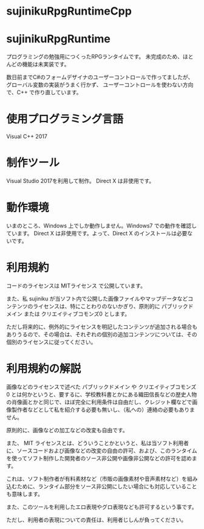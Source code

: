 # sujinikuRpgRuntimeCpp
# sujinikuRpgRuntime
プログラミングの勉強用につくったRPGランタイムです。
未完成のため、ほとんどの機能は未実装です。

数日前までC#のフォームデザイナのユーザーコントロールで作ってましたが、グローバル変数の実装がうまく行かず、
ユーザーコントロールを使わない方向で、C++ で作り直しています。

# 使用プログラミング言語
Visual C++ 2017

# 制作ツール
Visual Studio 2017を利用して制作。
Direct X は非使用です。

# 動作環境
いまのところ、Windows 上でしか動作しません。Windows7 での動作を確認しています。
Direct X は非使用です。よって、Direct X のインストールは必要ないです。

# 利用規約
コードのライセンスは MITライセンス で公開しています。

また、私 sujiniku が当ソフト内で公開した画像ファイルやマップデータなどコンテンツのライセンスは、特にことわりのないかぎり、原則的に パブリックドメイン または クリエイティブコモンズ0 とします。

ただし将来的に、例外的にライセンスを明記したコンテンツが追加される場合もありうるので、その場合は、それぞれの個別の追加コンテンツについては、その個別のライセンスに従ってください。

# 利用規約の解説 
画像などのライセンスで述べた パブリックドメイン や クリエイティブコモンズ0 とは何かというと、要するに、学校教科書とかにある織田信長などの歴史人物の肖像画とかと同じで、ほぼ完全に利用条件は自由だし、クレジット欄などで画像製作者などとして私を紹介する必要も無いし、（私への）連絡の必要もありません。

原則的に、画像などの加工などの改変も自由です。

また、 MIT ライセンスとは、どういうことかというと、私は当ソフト利用者に、ソースコードおよび画像などの改変の自由の許可、および、このランタイムを使ってソフト制作した開発者のソース非公開や画像非公開などの許可を認めます。

これは、ソフト制作者が有料素材など（市販の画像素材や音声素材など）を組み込むために、ランタイム部分をソース非公開にしたい場合にも対応していることも意味します。

また、このツールを利用したエロ表現やグロ表現なども許可するという事です。

ただし、利用者の表現についての責任は、利用者じしんが負ってください。
